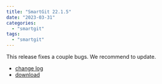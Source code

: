 ```yaml
---
title: "SmartGit 22.1.5"
date: "2023-03-31"
categories: 
  - "smartgit"
tags: 
  - "smartgit"
---
```


This release fixes a couple bugs. We recommend to update.

- [change log](https://www.syntevo.com/smartgit/changelog.txt)
- [download](https://www.syntevo.com/smartgit/download)

